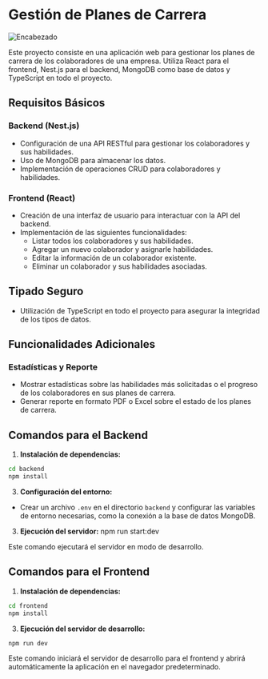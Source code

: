# Gestión de Planes de Carrera
![Encabezado](https://static-00.iconduck.com/assets.00/nestjs-icon-512x510-9nvpcyc3.png)

Este proyecto consiste en una aplicación web para gestionar los planes de carrera de los colaboradores de una empresa. Utiliza React para el frontend, Nest.js para el backend, MongoDB como base de datos y TypeScript en todo el proyecto.

## Requisitos Básicos

### Backend (Nest.js)

- Configuración de una API RESTful para gestionar los colaboradores y sus habilidades.
- Uso de MongoDB para almacenar los datos.
- Implementación de operaciones CRUD para colaboradores y habilidades.

### Frontend (React)

- Creación de una interfaz de usuario para interactuar con la API del backend.
- Implementación de las siguientes funcionalidades:
  - Listar todos los colaboradores y sus habilidades.
  - Agregar un nuevo colaborador y asignarle habilidades.
  - Editar la información de un colaborador existente.
  - Eliminar un colaborador y sus habilidades asociadas.

## Tipado Seguro

- Utilización de TypeScript en todo el proyecto para asegurar la integridad de los tipos de datos.

## Funcionalidades Adicionales

### Estadísticas y Reporte

- Mostrar estadísticas sobre las habilidades más solicitadas o el progreso de los colaboradores en sus planes de carrera.
- Generar reporte en formato PDF o Excel sobre el estado de los planes de carrera.

## Comandos para el Backend

1. **Instalación de dependencias:**
```bash
cd backend
npm install
```

3. **Configuración del entorno:**
- Crear un archivo `.env` en el directorio `backend` y configurar las variables de entorno necesarias, como la conexión a la base de datos MongoDB.

3. **Ejecución del servidor:**
npm run start:dev


Este comando ejecutará el servidor en modo de desarrollo.

## Comandos para el Frontend

1. **Instalación de dependencias:**
```bash
cd frontend
npm install
```

3. **Ejecución del servidor de desarrollo:**
```bash
npm run dev
```

Este comando iniciará el servidor de desarrollo para el frontend y abrirá automáticamente la aplicación en el navegador predeterminado.




